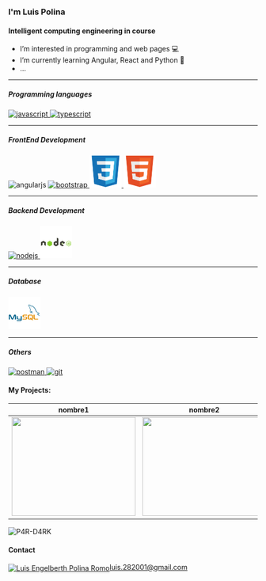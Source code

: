 ### I'm Luis Polina
#### Intelligent computing engineering in course



- I’m interested in programming and web pages 💻
- I’m currently learning Angular, React and Python 🌱
- ...
___




##### Programming languages


<p align="left"> <a href="https://developer.mozilla.org/en-US/docs/Web/JavaScript" target="_blank"> <img src="https://devicons.github.io/devicon/devicon.git/icons/javascript/javascript-original.svg" alt="javascript" width="65" height="65"/> <a href="https://www.typescriptlang.org/" target="_blank"> <img src="https://devicons.github.io/devicon/devicon.git/icons/typescript/typescript-original.svg" alt="typescript" width="65" height="65"/> </a>
</p>


____


##### FrontEnd Development


<p align="left>
<a href="https://angular.io" target="_blank"> <img src="https://icongr.am/devicon/angularjs-original.svg?size=128&color=currentColor" alt="angularjs" width="65" height="65"/> </a> <a href="https://getbootstrap.com" target="_blank"> <img src="https://devicons.github.io/devicon/devicon.git/icons/javascript/javascript-original.svg" alt="bootstrap" width="65" height="65"/> </a> <a href="https://www.w3schools.com/css/" target="_blank"> <img src="https://github.com/devicons/devicon/blob/master/icons/css3/css3-original.svg" alt="css3" width="65" height="65"/> </a> <a href="https://www.w3.org/html/" target="_blank"> <img src="https://github.com/devicons/devicon/blob/master/icons/html5/html5-original.svg" alt="html5" width="65" height="65"/> </a>


____


##### Backend Development
<p align="left"> <a href="https://nodejs.org" target="_blank"> <img src="https://devicons.github.io/devicon/devicon.git/icons/nodejs/nodejs-original-wordmark.svg" alt="nodejs" width="65" height="65"/> </a> <a href="https://expressjs.com" target="_blank"> <img src="https://github.com/devicons/devicon/blob/master/icons/nodejs/nodejs-original-wordmark.svg" alt="express" width="65" height="65"/> </a>
</p>


_____


##### Database
<p align="left"> 
<a href="https://www.mysql.com/" target="_blank"> <img src="https://github.com/devicons/devicon/blob/master/icons/mysql/mysql-original-wordmark.svg" alt="mysql" width="65" height="65"/> </a> 


_____


 ##### Others
 <p align="left"> 
<a href="https://postman.com" target="_blank"> <img src="https://www.vectorlogo.zone/logos/getpostman/getpostman-icon.svg" alt="postman" width="65" height="65"/> </a>
<a href="https://git-scm.com/" target="_blank"> <img src="https://www.vectorlogo.zone/logos/git-scm/git-scm-icon.svg" alt="git" width="65" height="65"/>  </a>
  </p>


#### My Projects:



| nombre1  | nombre2  | nombre3  |
|---|---|---|
| <a href="..." target="_blank"> <img src="/images/404.png" width="250" height="200"/></a> |  <a href="..." target="_blank"> <img src="/images/rps.png" width="250" height="200"/></a> | <a href="..." target="_blank"> <img src="/images/toDo.png" width="250" height="200"/></a>  |



<p><img align="center" src="https://github-readme-stats.vercel.app/api/top-langs?username=P4R-D4RK&show_icons=true&locale=en&layout=compact" alt="P4R-D4RK" /></p>



#### Contact

<a href="mailto:luis.282001@gmail.com " target="blank"><img align="center" src="https://cdn.jsdelivr.net/npm/simple-icons@3.0.1/icons/gmail.svg" alt="Luis Engelberth Polina Romo" height="30" width="40" />luis.282001@gmail.com</a>
</p>

